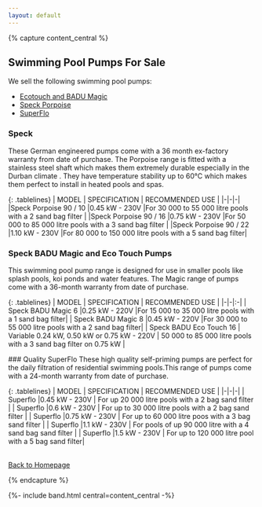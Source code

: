 ```yaml
---
layout: default
---
```


{% capture content_central %}

## Swimming Pool Pumps For Sale

We sell the following swimming pool pumps:
* <a class="nav-link" href="#badu-magic">Ecotouch and BADU Magic</a>
* <a class="nav-link" href="#speck">Speck Porpoise</a>
* <a class="nav-link" href="#superflo">SuperFlo</a>

<a name="speck"/>

### Speck 
These German engineered pumps come with a 36 month ex-factory warranty from date of purchase. The Porpoise range is fitted with a stainless steel shaft which makes them extremely durable especially in the Durban climate . They have temperature stability up to 60°C which makes them perfect to install in heated pools and spas.

<!-- {: .table .table-bordered .table-sm .thead-dark} -->

{: .tablelines}
| 	MODEL	 | 	SPECIFICATION	 | RECOMMENDED USE | 
|-|-|-|
|Speck Porpoise 90 / 10 |0.45 kW - 230V |For 30 000 to 55 000 litre pools with a 2 sand bag filter |
|Speck Porpoise 90 / 16 |0.75 kW - 230V |For 50 000 to 85 000 litre pools with a 3 sand bag filter |
|Speck Porpoise 90 / 22 |1.10 kW - 230V |For 80 000 to 150 000 litre pools with a 5 sand bag filter|



<a name="badu-magic"/>

### Speck BADU Magic and Eco Touch Pumps
This swimming pool pump range is designed for use in smaller pools like splash pools, koi ponds and water features. The Magic range of pumps come with a 36-month warranty from date of purchase.

<!-- {: .table .table-bordered .table-sm} -->

{: .tablelines}
| 	MODEL	 | 	SPECIFICATION	 | RECOMMENDED USE | 
|-|-|:-|
| Speck BADU Magic 6 |0.25 kW - 220V |For 15 000 to 35 000 litre pools with a 1 sand bag filter| 
| Speck BADU Magic 8 |0.45 kW - 220V |For 30 000 to 55 000 litre pools with a 2 sand bag filter|
| Speck BADU Eco Touch 16 | Variable 0.24 kW, 0.50 kW or 0.75 kW - 220V | 50 000 to 85 000 litre pools with a 3 sand bag filter on 0.75 kW |

<a name="superflo"/>
### Quality SuperFlo
These high quality self-priming pumps are perfect for the daily filtration of residential swimming pools.This range of pumps come with a 24-month warranty from date of purchase.

{: .tablelines}
| MODEL | SPECIFICATION | RECOMMENDED USE | 
|-|-|-|
| Superflo |0.45 kW - 230V | For up 20 000 litre pools with a 2 bag sand filter |
| Superflo |0.6 kW - 230V | For up to 30 000 litre pools with a 2 bag sand filter |
| Superflo |0.75 kW - 230V | For up to 60 000 litre poos with a 3 bag sand filter |
| Superflo |1.1 kW - 230V | For pools of up 90 000 litre with a 4 sand bag sand filter |
| Superflo |1.5 kW - 230V | For up to 120 000 litre pool with a 5 bag sand filter|

<br>[Back to Homepage](./)

{% endcapture %}

{%- include band.html central=content_central -%}
